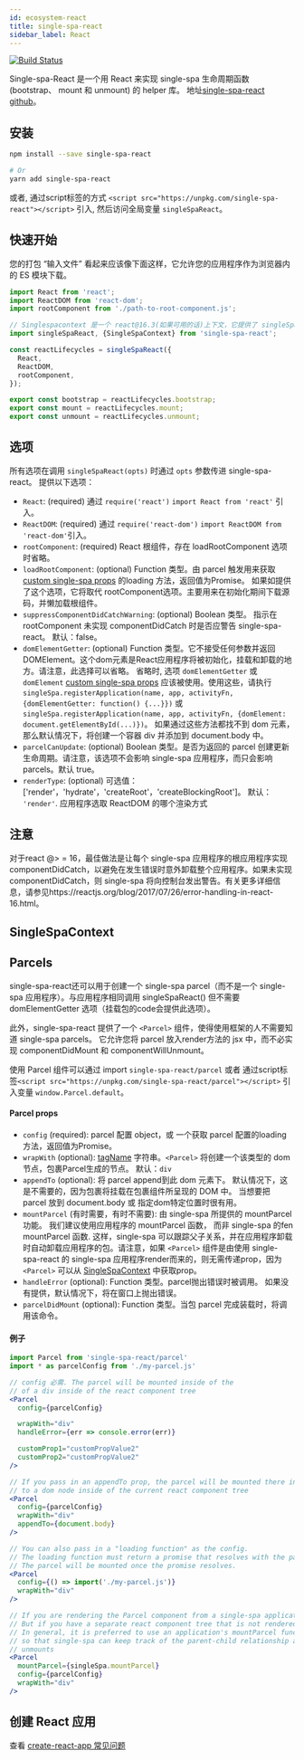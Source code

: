 ```yaml
---
id: ecosystem-react
title: single-spa-react
sidebar_label: React
---
```


[![Build Status](https://travis-ci.com/single-spa/single-spa-react.svg?branch=master)](https://travis-ci.com/single-spa/single-spa-react)

Single-spa-React 是一个用 React 来实现 single-spa 生命周期函数(bootstrap、 mount 和 unmount) 的 helper 库。 地址[single-spa-react github](https://github.com/single-spa/single-spa-react)。

## 安装
```sh
npm install --save single-spa-react

# Or
yarn add single-spa-react
```

或者, 通过script标签的方式 `<script src="https://unpkg.com/single-spa-react"></script>` 引入, 然后访问全局变量 `singleSpaReact`。

## 快速开始

您的打包 “输入文件” 看起来应该像下面这样，它允许您的应用程序作为浏览器内的 ES 模块下载。

```js
import React from 'react';
import ReactDOM from 'react-dom';
import rootComponent from './path-to-root-component.js';

// Singlespacontext 是一个 react@16.3(如果可用的话)上下文，它提供了 singleSpa props
import singleSpaReact, {SingleSpaContext} from 'single-spa-react';

const reactLifecycles = singleSpaReact({
  React,
  ReactDOM,
  rootComponent,
});

export const bootstrap = reactLifecycles.bootstrap;
export const mount = reactLifecycles.mount;
export const unmount = reactLifecycles.unmount;
```

## 选项

所有选项在调用 `singleSpaReact(opts)` 时通过 `opts` 参数传进 single-spa-react。 提供以下选项：

- `React`: (required) 通过 `require('react')` `import React from 'react'` 引入。
- `ReactDOM`: (required) 通过 `require('react-dom')` `import ReactDOM from 'react-dom'`引入。
- `rootComponent`: (required) React 根组件，存在 loadRootComponent 选项时省略。
- `loadRootComponent`: (optional) Function 类型。由 parcel 触发用来获取 [custom single-spa props](https://single-spa.js.org/docs/building-applications/#custom-props) 的loading 方法，返回值为Promise。 如果如提供了这个选项，它将取代 rootComponent选项。主要用来在初始化期间下载源码，并懒加载根组件。
- `suppressComponentDidCatchWarning`: (optional) Boolean 类型。 指示在rootComponent 未实现 componentDidCatch 时是否应警告 single-spa-react。 默认：false。
- `domElementGetter`: (optional) Function 类型。它不接受任何参数并返回DOMElement。这个dom元素是React应用程序将被初始化，挂载和卸载的地方。请注意，此选择可以省略。 省略时, 选项 `domElementGetter` 或 `domElement`
[custom single-spa props](https://single-spa.js.org/docs/building-applications/#custom-props) 应该被使用。使用这些，请执行 `singleSpa.registerApplication(name, app, activityFn, {domElementGetter: function() {...}})` 或
`singleSpa.registerApplication(name, app, activityFn, {domElement: document.getElementById(...)})`。 如果通过这些方法都找不到 dom 元素，那么默认情况下，将创建一个容器 div 并添加到 document.body 中。
- `parcelCanUpdate`: (optional) Boolean 类型。是否为返回的 parcel 创建更新生命周期。请注意，该选项不会影响 single-spa 应用程序，而只会影响 parcels。默认 true。
- `renderType`: (optional) 可选值：['render'，'hydrate'，'createRoot'，'createBlockingRoot']。 默认： `'render'`. 应用程序选取 ReactDOM 的哪个渲染方式

## 注意

对于react @> = 16，最佳做法是让每个 single-spa 应用程序的根应用程序实现componentDidCatch，以避免在发生错误时意外卸载整个应用程序。如果未实现componentDidCatch，则 single-spa 将向控制台发出警告。有关更多详细信息，请参见https://reactjs.org/blog/2017/07/26/error-handling-in-react-16.html。


## SingleSpaContext

## Parcels
single-spa-react还可以用于创建一个 single-spa parcel（而不是一个 single-spa 应用程序）。与应用程序相同调用 singleSpaReact() 但不需要 domElementGetter 选项（挂载包的code会提供此选项）。

此外，single-spa-react 提供了一个 `<Parcel>` 组件，使得使用框架的人不需要知道 single-spa parcels。 它允许您将 parcel 放入render方法的 jsx 中，而不必实现 componentDidMount 和 componentWillUnmount。

使用 Parcel 组件可以通过 import `single-spa-react/parcel` 或者 通过script标签`<script src="https://unpkg.com/single-spa-react/parcel"></script>` 引入变量 `window.Parcel.default`。

#### Parcel props
- `config` (required): parcel 配置 object，或 一个获取 parcel 配置的loading 方法，返回值为Promise。
- `wrapWith` (optional): [tagName](https://developer.mozilla.org/en-US/docs/Web/API/Element/tagName) 字符串。`<Parcel>` 将创建一个该类型的 dom 节点，包裹Parcel生成的节点。 默认：`div`
- `appendTo` (optional): 将 parcel append到此 dom 元素下。 默认情况下，这是不需要的，因为包裹将挂载在包裹组件所呈现的 DOM 中。 当想要把 parcel 放到 document.body 或 指定dom特定位置时很有用。
- `mountParcel` (有时需要，有时不需要): 由 single-spa 所提供的 mountParcel 功能。 我们建议使用应用程序的 mountParcel 函数， 而非 single-spa 的fen mountParcel 函数. 这样，single-spa 可以跟踪父子关系，并在应用程序卸载时自动卸载应用程序的包。请注意，如果 `<Parcel>` 组件是由使用 single-spa-react 的 single-spa 应用程序render而来的，则无需传递prop，因为 `<Parcel>` 可以从 [SingleSpaContext](#singlespacontext) 中获取prop。
- `handleError` (optional): Function 类型。parcel抛出错误时被调用。 如果没有提供，默认情况下，将在窗口上抛出错误。
- `parcelDidMount` (optional): Function 类型。当包 parcel 完成装载时，将调用该命令。

#### 例子
```jsx
import Parcel from 'single-spa-react/parcel'
import * as parcelConfig from './my-parcel.js'

// config 必需. The parcel will be mounted inside of the
// of a div inside of the react component tree
<Parcel
  config={parcelConfig}

  wrapWith="div"
  handleError={err => console.error(err)}

  customProp1="customPropValue2"
  customProp2="customPropValue2"
/>

// If you pass in an appendTo prop, the parcel will be mounted there instead of
// to a dom node inside of the current react component tree
<Parcel
  config={parcelConfig}
  wrapWith="div"
  appendTo={document.body}
/>

// You can also pass in a "loading function" as the config.
// The loading function must return a promise that resolves with the parcel config.
// The parcel will be mounted once the promise resolves.
<Parcel
  config={() => import('./my-parcel.js')}
  wrapWith="div"
/>

// If you are rendering the Parcel component from a single-spa application, you do not need to pass a mountParcel prop.
// But if you have a separate react component tree that is not rendered by single-spa-react, you **must** pass in a mountParcel prop
// In general, it is preferred to use an application's mountParcel function instead of the single-spa's root mountParcel function,
// so that single-spa can keep track of the parent-child relationship and automatically unmount the application's parcels when the application
// unmounts
<Parcel
  mountParcel={singleSpa.mountParcel}
  config={parcelConfig}
  wrapWith="div"
/>
```

## 创建 React 应用
查看 [create-react-app 常见问题](https://single-spa.js.org/docs/faq.html#create-react-app)

